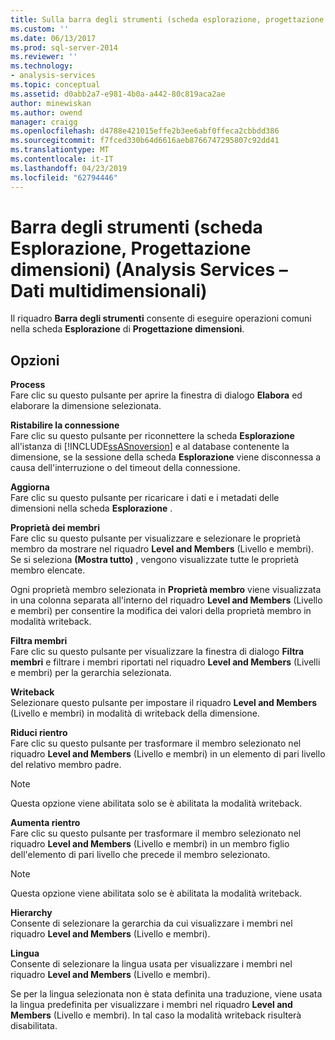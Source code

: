 ```yaml
---
title: Sulla barra degli strumenti (scheda esplorazione, progettazione dimensioni) (Analysis Services - dati multidimensionali) | Microsoft Docs
ms.custom: ''
ms.date: 06/13/2017
ms.prod: sql-server-2014
ms.reviewer: ''
ms.technology:
- analysis-services
ms.topic: conceptual
ms.assetid: d0abb2a7-e981-4b0a-a442-80c819aca2ae
author: minewiskan
ms.author: owend
manager: craigg
ms.openlocfilehash: d4788e421015effe2b3ee6abf0ffeca2cbbdd386
ms.sourcegitcommit: f7fced330b64d6616aeb8766747295807c92dd41
ms.translationtype: MT
ms.contentlocale: it-IT
ms.lasthandoff: 04/23/2019
ms.locfileid: "62794446"
---
```

# <a name="toolbar-browser-tab-dimension-designer-analysis-services---multidimensional-data"></a>Barra degli strumenti (scheda Esplorazione, Progettazione dimensioni) (Analysis Services – Dati multidimensionali)
  Il riquadro **Barra degli strumenti** consente di eseguire operazioni comuni nella scheda **Esplorazione** di **Progettazione dimensioni**.  
  
## <a name="options"></a>Opzioni  
 **Process**  
 Fare clic su questo pulsante per aprire la finestra di dialogo **Elabora** ed elaborare la dimensione selezionata.  
  
 **Ristabilire la connessione**  
 Fare clic su questo pulsante per riconnettere la scheda **Esplorazione** all'istanza di [!INCLUDE[ssASnoversion](../includes/ssasnoversion-md.md)] e al database contenente la dimensione, se la sessione della scheda **Esplorazione** viene disconnessa a causa dell'interruzione o del timeout della connessione.  
  
 **Aggiorna**  
 Fare clic su questo pulsante per ricaricare i dati e i metadati delle dimensioni nella scheda **Esplorazione** .  
  
 **Proprietà dei membri**  
 Fare clic su questo pulsante per visualizzare e selezionare le proprietà membro da mostrare nel riquadro **Level and Members** (Livello e membri). Se si seleziona **(Mostra tutto)** , vengono visualizzate tutte le proprietà membro elencate.  
  
 Ogni proprietà membro selezionata in **Proprietà membro** viene visualizzata in una colonna separata all'interno del riquadro **Level and Members** (Livello e membri) per consentire la modifica dei valori della proprietà membro in modalità writeback.  
  
 **Filtra membri**  
 Fare clic su questo pulsante per visualizzare la finestra di dialogo **Filtra membri** e filtrare i membri riportati nel riquadro **Level and Members** (Livelli e membri) per la gerarchia selezionata.  
  
 **Writeback**  
 Selezionare questo pulsante per impostare il riquadro **Level and Members** (Livello e membri) in modalità di writeback della dimensione.  
  
 **Riduci rientro**  
 Fare clic su questo pulsante per trasformare il membro selezionato nel riquadro **Level and Members** (Livello e membri) in un elemento di pari livello del relativo membro padre.  
  
> [!NOTE]  
>  Questa opzione viene abilitata solo se è abilitata la modalità writeback.  
  
 **Aumenta rientro**  
 Fare clic su questo pulsante per trasformare il membro selezionato nel riquadro **Level and Members** (Livello e membri) in un membro figlio dell'elemento di pari livello che precede il membro selezionato.  
  
> [!NOTE]  
>  Questa opzione viene abilitata solo se è abilitata la modalità writeback.  
  
 **Hierarchy**  
 Consente di selezionare la gerarchia da cui visualizzare i membri nel riquadro **Level and Members** (Livello e membri).  
  
 **Lingua**  
 Consente di selezionare la lingua usata per visualizzare i membri nel riquadro **Level and Members** (Livello e membri).  
  
 Se per la lingua selezionata non è stata definita una traduzione, viene usata la lingua predefinita per visualizzare i membri nel riquadro **Level and Members** (Livello e membri). In tal caso la modalità writeback risulterà disabilitata.  
  
  
